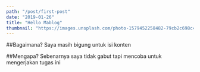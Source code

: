```yaml
---
path: "/post/first-post"
date: "2019-01-26"
title: "Hello Mablog"
thumbnail: "https://images.unsplash.com/photo-1579452258482-79cb2c698c44?ixlib=rb-1.2.1&ixid=eyJhcHBfaWQiOjEyMDd9&auto=format&fit=crop&w=2134&q=80"
---
```


##Bagaimana?
Saya masih bigung untuk isi konten

##Mengapa?
Sebenarnya saya tidak gabut tapi mencoba untuk mengerjakan tugas ini
